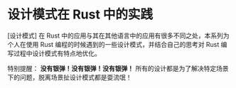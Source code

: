 # 设计模式在 Rust 中的实践

[设计模式] 在 Rust 中的应用与其在其他语言中的应用有很多不同之处，本系列为个人在使用 Rust 编程的时候遇到的一些设计模式，并结合自己的思考对 Rust 编写过程中设计模式有特点地优化。

特别提醒： **没有银弹！没有银弹！没有银弹！** 所有的设计都是为了解决特定场景下的问题，脱离场景扯设计模式都是耍流氓！
